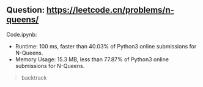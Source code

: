 ## Question: https://leetcode.cn/problems/n-queens/

Code.ipynb:
* Runtime: 100 ms, faster than 40.03% of Python3 online submissions for N-Queens.
* Memory Usage: 15.3 MB, less than 77.87% of Python3 online submissions for N-Queens.
> backtrack

